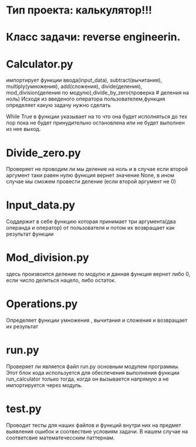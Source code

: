 # Тип проекта: калькулятор!!!
# Класс задачи: reverse engineerin.

# Calculator.py
 импортирует функции ввода(input_data), subtract(вычитания), multiply(умножения), 
add(сложения), divide(деления), mod_division(деления по модулю),divide_by_zero(проверка # деления на ноль)
Исходя из введеного оператора пользователем,функция определяет какую задачу нужно сделать

While True в функции указывает на то что она будет исполняться до тех пор пока не 
будет принудительно остановлена или не будет выполнен из нее выход.

# Divide_zero.py
Проверяет не проводим ли мы деление на ноль и в случае если второй 
аргумент таки равен нулю функция вернет значение None, в ином случае мы сможем провести
деление (если второй аргумент не 0)

# Input_data.py
Соддержит в себе функцию которая принимает три аргумента(два операнда и оператор) 
от пользователя и потом их возвращает как результат функции

# Mod_division.py
здесь произвоится деление по модулю и данная функция вернет либо 0, если число 
делиться нацело, либо остаток.

# Operations.py
Определяет функции умножения , вычитания и сложения и возвращает их результат

# run.py
Проверяет ли является файл run.py основным модулем программы. Этот блок кода используется
для обеспечения выполнения функции run_calculator только тогда, когда он вызывается напрямую а не импортируется через модуль.

# test.py 
Проводит тесты для наших файлов и функций внутри них на предмет выявления ошибок 
и соотвествие условиям задачи.
В нашем случае на соответсвие математечесским паттернам.

